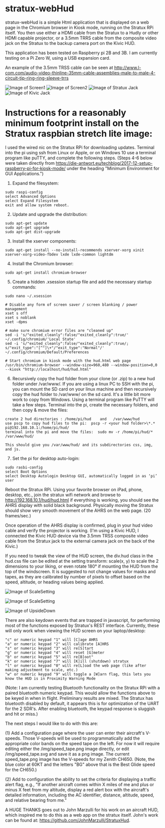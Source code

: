 # stratux-webHud

stratux-webHud is a simple Html application that is displayed on a web page in the Chromium browser in Kiosk mode, running on the Stratux RPi itself.  You then use either a HDMI cable from the Stratux to a Hudly or other HDMI capable projector, or a 3.5mm TRRS cable from the composite video jack on the Stratux to the backup camera port on the Kivic HUD.   

This application has been tested on Raspberry pi 2B and 3B.  I am currently testing on a Pi Zero W, using a USB expansion card.

An example of the 3.5mm  TRSS cable can be seen at http://www.l-com.com/audio-video-thinline-35mm-cable-assemblies-male-to-male-4-circuit-tip-ring-ring-sleeve-trrs

![Image of Screen1](https://github.com/N129BZ/stratux-webHud/blob/master/readme_images/InTurn.png)
![Image of Screen2](https://github.com/N129BZ/stratux-webHud/blob/master/readme_images/WithSlipSkid2.png)
![Image of Stratux Jack](https://github.com/N129BZ/stratux-webHud/blob/master/readme_images/PluggedIntoRPi.jpg)
![Image of Kivic Jack](https://github.com/N129BZ/stratux-webHud/blob/master/readme_images/PluggedIntoKivic.jpg)

# Instructions for a reasonably minimum footprint install on the Stratux raspbian stretch lite image:

I used the wired nic on the Stratux RPi for downloading updates. Terminal into the pi using ssh from Linux or Apple, or on Windows 10 use a terminal program like puTTY, and complete the following steps. (Steps 4-6 below were taken directly from https://die-antwort.eu/techblog/2017-12-setup-raspberry-pi-for-kiosk-mode/  under the heading "Minimum Environment for GUI Applications.")

1.  Expand the filesystem:
````
sudo raspi-config  
select Advanced Options
select Expand Filesystem
exit and allow system reboot.
````
2.  Update and upgrade the distribution:
````
sudo apt-get update 
sudo apt-get upgrade
sudo apt-get dist-upgrade
````
3.  Install the xserver components:
````
sudo apt-get install --no-install-recommends xserver-xorg xinit xserver-xorg-video-fbdev lxde lxde-common lightdm
````
4.  Install the Chromium browser:
````
sudo apt-get install chromium-browser
````
5.  Create a hidden .xsession startup file and add the necessary startup commands:
````
sudo nano ~/.xsession

# Disable any form of screen saver / screen blanking / power management
xset s off
xset s noblank
xset -dpms

# make sure chromium error files are "cleaned up"
sed -i 's/"exited_cleanly":false/"exited_cleanly":true/' ~/.config/chromium/'Local State'
sed -i 's/"exited_cleanly":false/"exited_cleanly":true/; s/"exit_type":"[^"]\+"/"exit_type":"Normal"/' ~/.config/chromium/Default/Preferences      

# Start chromium in kiosk mode with the hud.html web page
/usr/bin/chromium-browser --window-size=960,480 --window-position=0,0 --kiosk "http://localhost/hud/hud.html"
````
6. Recursively copy the hud folder from your clone (or .zip) to a new hud folder under /var/www/. If you are using a linux PC to SSH with the pi, you can mount the SD card on your linux machine and then recursively copy the hud folder to /var/www/ on the sd card.  It's a little bit more work to copy from Windows. Using a terminal program like PuTTY will take a few steps. Terminal into the pi, create the necessary folders, and then copy & move the files:
````
create 2 hud directories : /home/pi/hud    and   /var/www/hud   
use pscp to copy hud files to the pi:  pscp -r <your hud folder>\*.* pi@192.168.10.1:/home/pi/hud/
terminal into the pi and move the files:  sudo mv -r /home/pi/hud/* /var/www/hud/

This should give you /var/www/hud/ and its subdirectories css, img, and js.
````
7.  Set the pi for desktop auto-login:
````
sudo rasbi-config
select Boot Options
select Desktop Autologin Desktop GUI, automatically logged in as ‘pi’ user
````

Reboot the Stratux RPi.  Using your favorite browser on iPad, phone, desktop, etc., join the stratux wifi network and browse to http://192.168.10.1/hud/hud.html if everything is working, you should see the AHRS display with solid black background. Physically moving the Stratux should show very smooth movement of the AHRS on the web page. (20 frames/sec.)
 
Once operation of the AHRS display is confirmed, plug in your hud video cable and verify the projector is working. (I'm using a Kivic HUD, I connected the Kivic HUD device via the 3.5mm TRSS composite video cable from the Stratux jack to the external camera jack on the back of the Kivic.)

If you need to tweak the view of the HUD screen, the div.hud class in the hud.css file can be edited at the setting transform: scale(x, y) to scale the 2 dimensions to your liking, or even rotate 180° if mounting the HUD from the top of the windscreen. It is suggested to not change values for masks and tapes, as they are calibrated by number of pixels to offset based on the speed, altitude, or heading values being applied.

![Image of ScaleSetting](https://github.com/N129BZ/stratux-webHud/blob/master/readme_images/hudcss1.png)

![Image of ScaleSetting](https://github.com/N129BZ/stratux-webHud/blob/master/readme_images/hudcss2.png)

![Image of UpsideDown](https://github.com/N129BZ/stratux-webHud/blob/master/readme_images/upsideDown.png)

There are also keydown events that are trapped in javascript, for performing most of the functions exposed by Stratux's REST interface. Currently, these will only work when viewing the HUD screen on your laptop/desktop:

    "c" or numeric keypad "1" will [C]age AHRS
    "a" or numeric keypad "2" will calibrate [A]HRS
    "s" or numeric keypad "3" will re[S]tart
    "g" or numeric keypad "4" will reset [G]meter
    "b" or numeric keypad "5" will re[B]oot"
    "k" or numeric keypad "7" will [K]ill (shutdown) stratux
    "l" or numeric keypad "0" will re[L]oad the web page (like after making adjustment to scale, etc.)
    "w" or numeric keypad "9" will toggle a [W]arn flag, this lets you know the HUD is in Proximity Warning Mode  
        
(Note: I am currently testing Bluetooth functionality on the Stratux RPi with a paired bluetooth numeric keypad. This would allow the functions above to be keyed in when in flight. Preliminary results are mixed. The Stratux has bluetooth disabled by default, it appears this is for optimization of the UART for the 2 SDR's. After enabling bluetooth, the keypad response is sluggish and hit or miss.)

The next steps I would like to do with this are:

(1) Add a configuration page where the user can enter their aircraft's V-speeds. Those V-speeds will be used to programmatically add the appropriate color bands on the speed tape on the left.  For now it will require editing either the /img/speed_tape.png image directly, or edit /img/speed_tape.svg and save it as a png image. The current speed_tape.png image has the V-speeds for my Zenith CH650. (Note, the blue color at 60KT and the letters "BG" above that is the Best Glide speed for the CH650.)

(2) Add to configuration the ability to set the criteria for displaying a traffic alert flag, e.g., "If another aircraft comes within X miles of me and plus or minus X feet from my altitude, display a red alert box with the aircraft's detailed information, including the AC identifier, distance, altitude, speed, and relative bearing from me."  

A HUGE THANKS goes out to John Marzulli for his work on an aircraft HUD, which inspired me to do this as a web app on the stratux itself. John's work can be found at: https://github.com/JohnMarzulli/StratuxHud.
